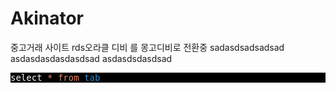 # Akinator
중고거래 사이트  rds오라클 디비 를 몽고디비로 전환중 
sadasdsadsadsad
asdasdasdasdasdsad
asdasdsdasdsad


<pre style="background:#000;color:#f8f8f8">select <span style="color:#e28964">*</span> <span style="color:#e28964">from</span> <span style="color:#3387cc">tab</span>
</pre>
